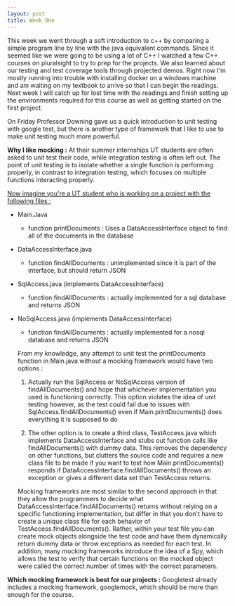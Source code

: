 ```yaml
---
layout: post
title: Week One
---
```


This week we went through a soft introduction to c++ by comparing a simple program line by line with the java equivalent commands. Since it seemed like we were going to be using a lot of C++ I watched a few C++ courses on pluralsight to try to prep for the projects. We also learned about our testing and test coverage tools through projected demos. Right now I'm mostly running into trouble with installing docker on a windows machine and am waiting on my textbook to arrive so that I can begin the readings. Next week I will catch up for lost time with the readings and finish setting up the environments required for this course as well as getting started on the first project.

On Friday Professor Downing gave us a quick introduction to unit testing with google test, but there is another type of framework that I like to use to make unit testing much more powerful.


<b>Why I like mocking :</b>
At their summer internships UT students are often asked to unit test their code, while integration testing is often left out. The point of unit testing is to isolate whether a single function is performing properly, in contrast to integration testing, which focuses on multiple functions interacting properly. 

<u>Now imagine you're a UT student who is working on a project with the following files :</u>
	

 - Main.Java
	 - function printDocuments : Uses a DataAccessInterface object to find all of the documents in the database
 - DataAccessInterface.java
	 - function findAllDocuments : unimplemented since it is part of the interface, but should return JSON
 - SqlAccess.java (implements DataAccessInterface)
	 - function findAllDocuments : actually implemented for a sql database and returns JSON
 - NoSqlAccess.java (implements DataAccessInterface)
	 - function findAllDocuments : actually implemented for a nosql database and returns JSON
	
	From my knowledge, any attempt to unit test the printDocuments function in Main.java without a mocking framework would have two options :
	
	1. Actually run the SqlAccess or NoSqlAccess version of findAllDocuments() and hope that whichever implementation you used is functioning correctly. This option violates the idea of unit testing however, as the test could fail due to issues with SqlAccess.findAllDocuments() even if Main.printDocuments() does everything it is supposed to do
	
	2. The other option is to create a third class, TestAccess.java which implements DataAccessInterface and stubs out function calls like findAllDocuments() with dummy data. This removes the dependency on other functions, but clutters the source code and requires a new class file to be made if you want to test how Main.printDocuments() responds if DataAccessInterface.findAllDocuments() throws an exception or gives a different data set than TestAccess returns.
	
	Mocking frameworks are most similar to the second approach in that they allow the programmers to decide what DataAccessInterface.findAllDocuments() returns without relying on a specific functioning implementation, but differ in that you don't have to create a unique class file for each behavior of TestAccess.findAllDocuments(). Rather, within your test file you can create mock objects alongside the test code and have them dynamically return dummy data or throw exceptions as needed for each test. In addition, many mocking frameworks introduce the idea of a Spy, which allows the test to verify that certain functions on the mocked object were called the correct number of times with the correct parameters.

**Which mocking framework is best for our projects :**
	Googletest already includes a mocking framework, googlemock, which should be more than enough for the course. 